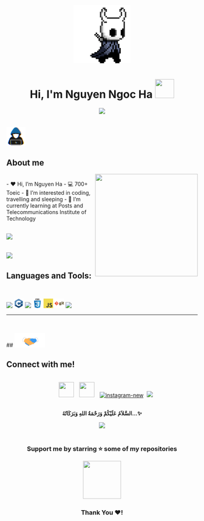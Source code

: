 
<p align="center"> 
    <img src="https://raw.githubusercontent.com/TanZng/TanZng/master/assets/hollor_knight3.gif" width="150"/>
    <h1 align="center"><b>Hi,  I'm Nguyen Ngoc Ha </b><img src="https://i.pinimg.com/originals/00/4b/17/004b173f6e3d6843df10114e087f30a8.gif" width="50" height="50"></h1>
    <p align="center"><a href="https://github.com/DenverCoder1/readme-typing-svg"><img src="https://readme-typing-svg.herokuapp.com?font=Time+New+Roman&color=cyan&size=25&center=true&vCenter=true&width=600&height=100&lines=Beginner+Developer...&hearts;++;An+engineering+student+at+PTIT;Love+to+learn+new+stuffs..<3"></a></p>
</p>

<br>
    <picture><img src = "https://github.com/0xAbdulKhalid/0xAbdulKhalid/raw/main/assets/mdImages/about_me.gif" width = 50px></picture> <h2>About me</h2>
    <img align="right" src="https://media.giphy.com/media/QvpqTCiEcwtvx6wwJK/giphy.gif" width="270" height="270" frameBorder="0" class="giphy-embed" allowFullScreen></img></p>
    <!-- <img align="right" src="https://media.giphy.com/media/TEnXkcsHrP4YedChhA/giphy.gif" width="200" height="200" frameBorder="0" class="giphy-embed" allowFullScreen></img></p> -->
    <!-- <img align="right" alt="GIF" src="https://i.pinimg.com/originals/e4/26/70/e426702edf874b181aced1e2fa5c6cde.gif" /> -->
    <br>
        - ❤️ Hi, I’m Nguyen Ha
        - 💻 700+ Toeic
        - 🧠 I’m interested in coding, travelling and sleeping
        - 📖 I’m currently learning at Posts and Telecommunications Institute of Technology
    <br>
<br>

<img src="https://user-images.githubusercontent.com/73097560/115834477-dbab4500-a447-11eb-908a-139a6edaec5c.gif"><br><br>

<img src="https://media2.giphy.com/media/QssGEmpkyEOhBCb7e1/giphy.gif?cid=ecf05e47a0n3gi1bfqntqmob8g9aid1oyj2wr3ds3mg700bl&rid=giphy.gif" width ="25"><h2> Languages and Tools:</h2>
<br>

<p align="left">
    <code><img height="25" src="https://user-images.githubusercontent.com/59575502/127426751-01af6b81-3523-47d2-95b8-6166f9c3c3aa.png" ></code>
    <code><img height="25"  src="https://raw.githubusercontent.com/github/explore/80688e429a7d4ef2fca1e82350fe8e3517d3494d/topics/cpp/cpp.png" ></code>
    <code><img height="25"  src="https://cdn.jsdelivr.net/gh/devicons/devicon/icons/html5/html5-original.svg" ></code>
    <code><img height="25"  src="https://raw.githubusercontent.com/github/explore/80688e429a7d4ef2fca1e82350fe8e3517d3494d/topics/css/css.png" ></code>
    <code><img height="25"  src="https://raw.githubusercontent.com/github/explore/80688e429a7d4ef2fca1e82350fe8e3517d3494d/topics/javascript/javascript.png" ></code>
    <code><img height="25"  src="https://raw.githubusercontent.com/github/explore/80688e429a7d4ef2fca1e82350fe8e3517d3494d/topics/git/git.png" ></code>
    <code><img height="25"  src="https://user-images.githubusercontent.com/59575502/127427980-4b5ba4cf-daee-474f-a500-872181ccc470.png" ></code>
<br>

-----
<p>
</br>
    <br> ## <img src="https://github.com/0xAbdulKhalid/0xAbdulKhalid/raw/main/assets/mdImages/handshake.gif" width ="80"> <h2>Connect with me!</h2><br>
    <div align="center"  class="icons-social" style="margin-left: 10px;">
        <a style="margin-left: 10px;"  target="_blank" href="https://www.facebook.com/nnha.1099">
			<img width="40px" height="40px" src="https://img.icons8.com/doodle/48/facebook-new.png"></a> 
        <a style="margin-left: 10px;" target="_blank" href="https://mail.google.com/mail/u/0/#inbox?compose=CllgCKCHTlxptcqPFQRWPgSQsNcMPKNPZdPWfVBVvnCfphDXShVxwTSGkQwwfbrbzTSccvnCPlB">
		    <img width="40px" height="40px" src="https://img.icons8.com/plasticine/100/gmail-new.png"></a> 
        <a style="margin-left: 10px;" target="_blank" href="https://www.instagram.com/__nn.ha/">
			<img width="40px" height="40px" src="https://img.icons8.com/pulsar-color/48/instagram-new.png" alt="instagram-new"/></a>
		<a style="margin-left: 5px;" target="_blank" href="https://hanguyen1099.github.io/My-Porfolio/">
			<img src="https://img.icons8.com/plasticine/40/000000/resume.png" >
        </a>
    </div>
</br>

<div align='center'>

<b>السَّلاَمُ عَلَيْكُمْ وَرَحْمَةُ اللهِ وَبَرَكَاتُهُ...✨</b>

<img src="https://user-images.githubusercontent.com/73097560/115834477-dbab4500-a447-11eb-908a-139a6edaec5c.gif"><br><br>

<h3 align='center'>Support me by starring ⭐ some of my repositories</h3>
<p align='center'>
<img src="https://media.giphy.com/media/O51MQ3DduOcGW6ofR3/giphy.gif" width="100" height="100" frameBorder="0" class="giphy-embed" allowFullScreen></img></p>
<h3 align='center'>Thank You ❤️!</h3>
<br>
